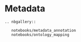 # Metadata

```{eval-rst}
.. nbgallery::

   notebooks/metadata_annotation
   notebooks/ontology_mapping
```
